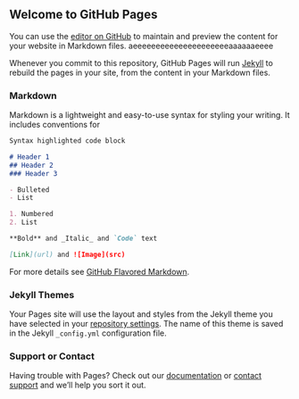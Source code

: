 ## Welcome to GitHub Pages

You can use the [editor on GitHub](https://github.com/AtelesBittencourt/Gerador-Procedural-de-Mapas-para-Jogos-de-Plataforma/edit/master/README.md) to maintain and preview the content for your website in Markdown files. 
aeeeeeeeeeeeeeeeeeeeeeaaaaaaeeee

Whenever you commit to this repository, GitHub Pages will run [Jekyll](https://jekyllrb.com/) to rebuild the pages in your site, from the content in your Markdown files.

### Markdown

Markdown is a lightweight and easy-to-use syntax for styling your writing. It includes conventions for

```markdown
Syntax highlighted code block

# Header 1
## Header 2
### Header 3

- Bulleted
- List

1. Numbered
2. List

**Bold** and _Italic_ and `Code` text

[Link](url) and ![Image](src)
```

For more details see [GitHub Flavored Markdown](https://guides.github.com/features/mastering-markdown/).

### Jekyll Themes

Your Pages site will use the layout and styles from the Jekyll theme you have selected in your [repository settings](https://github.com/AtelesBittencourt/Gerador-Procedural-de-Mapas-para-Jogos-de-Plataforma/settings). The name of this theme is saved in the Jekyll `_config.yml` configuration file.

### Support or Contact

Having trouble with Pages? Check out our [documentation](https://help.github.com/categories/github-pages-basics/) or [contact support](https://github.com/contact) and we’ll help you sort it out.
